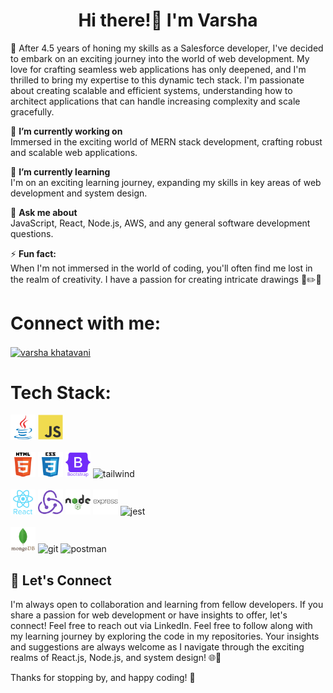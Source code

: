 <h1 align="center">Hi there!👋 I'm Varsha</h1>

<p align="left">🚀 After 4.5 years of honing my skills as a Salesforce developer, I've decided to embark on an exciting journey into the world of web development. My love for crafting seamless web applications has only deepened, and I'm thrilled to bring my expertise to this dynamic tech stack. I'm passionate about creating scalable and efficient systems, understanding how to architect applications that can handle increasing complexity and scale gracefully.
</h3>

🔭 **I’m currently working on**<br/>
<span>Immersed in the exciting world of MERN stack development, crafting robust and scalable web applications.</span>

🌱 **I’m currently learning** <br/>
<span>I'm on an exciting learning journey, expanding my skills in key areas of web development and system design.</span>

💬 **Ask me about** <br/>
<span>JavaScript, React, Node.js, AWS, and any general software development questions.</span>

⚡ **Fun fact:** <br/>
<span>When I'm not immersed in the world of coding, you'll often find me lost in the realm of creativity. I have a passion for creating intricate drawings 🎨✏️🌈</span>

<h1 align="left">Connect with me:</h1>
<p align="left">
<a href="https://linkedin.com/in/varsha-khatavani-856078119/" target="blank"><img align="center" src="https://raw.githubusercontent.com/rahuldkjain/github-profile-readme-generator/master/src/images/icons/Social/linked-in-alt.svg" alt="varsha khatavani" height="30" width="40" /></a>
</p>

<h1 align="left">Tech Stack:</h1>
<p align="left">    
 <span >
   <img src="https://raw.githubusercontent.com/devicons/devicon/master/icons/java/java-original.svg" alt="java" width="40" height="40" />
 </span> 
 <span href="#">
   <img src="https://raw.githubusercontent.com/devicons/devicon/master/icons/javascript/javascript-original.svg" alt="javascript" width="40" height="40" />
 </span> <br/><br/>
  <span href="#">
   <img src="https://raw.githubusercontent.com/devicons/devicon/master/icons/html5/html5-original-wordmark.svg" alt="html5" width="40" height="40" />
 </span>
  <span href="#">
   <img src="https://raw.githubusercontent.com/devicons/devicon/master/icons/css3/css3-original-wordmark.svg" alt="css3" width="40" height="40" />
 </span>
 <span href="#">
   <img src="https://raw.githubusercontent.com/devicons/devicon/master/icons/bootstrap/bootstrap-plain-wordmark.svg" alt="bootstrap" width="40" height="40" />
 </span>  
 <span href="#">
   <img src="https://www.vectorlogo.zone/logos/tailwindcss/tailwindcss-icon.svg" alt="tailwind" width="40" height="40" />
 </span> 
 <br/><br/>
 <span href="#">
   <img src="https://raw.githubusercontent.com/devicons/devicon/master/icons/react/react-original-wordmark.svg" alt="react" width="40" height="40" />
 </span>
 <span href="#">
   <img src="https://raw.githubusercontent.com/devicons/devicon/master/icons/redux/redux-original.svg" alt="redux" width="40" height="40" />
 </span>
 <span href="#">
   <img src="https://raw.githubusercontent.com/devicons/devicon/master/icons/nodejs/nodejs-original-wordmark.svg" alt="nodejs" width="40" height="40" />
 </span>
 <span href="#">
   <img src="https://raw.githubusercontent.com/devicons/devicon/master/icons/express/express-original-wordmark.svg" alt="express" width="40" height="40" />
 </span>
 <span href="#">
   <img src="https://www.vectorlogo.zone/logos/jestjsio/jestjsio-icon.svg" alt="jest" width="40" height="40" />
 </span>
 <br/><br/>
 <span href="#">
   <img src="https://raw.githubusercontent.com/devicons/devicon/master/icons/mongodb/mongodb-original-wordmark.svg" alt="mongodb" width="40" height="40" />
 </span>
<!-- <span href="#">
   <img src="https://www.svgrepo.com/show/303229/microsoft-sql-server-logo.svg" alt="mssql" width="40" height="40" />
 </span>
  <span href="#">
   <img src="https://raw.githubusercontent.com/devicons/devicon/master/icons/mysql/mysql-original-wordmark.svg" alt="mysql" width="40" height="40" />
 </span>
 <br/><br/>
 <span href="#" target="_blank" rel="noreferrer">
   <img src="https://raw.githubusercontent.com/devicons/devicon/master/icons/amazonwebservices/amazonwebservices-original-wordmark.svg" alt="aws" width="40" height="40" />
 </span> 
 <span href="#">
   <img src="https://www.vectorlogo.zone/logos/firebase/firebase-icon.svg" alt="firebase" width="40" height="40" />
 </span> -->
 <span href="#">
   <img src="https://www.vectorlogo.zone/logos/git-scm/git-scm-icon.svg" alt="git" width="40" height="40" />
 </span> 
 <span href="#">
   <img src="https://www.vectorlogo.zone/logos/getpostman/getpostman-icon.svg" alt="postman" width="40" height="40" />
 </span>

</p>

<h2 align="left">🤝 Let's Connect</h2>

<p>I'm always open to collaboration and learning from fellow developers. If you share a passion for web development or have insights to offer, let's connect! Feel free to reach out via LinkedIn. Feel free to follow along with my learning journey by exploring the code in my repositories. Your insights and suggestions are always welcome as I navigate through the exciting realms of React.js, Node.js, and system design! 🌐🚀

Thanks for stopping by, and happy coding! 🚀 </p>


